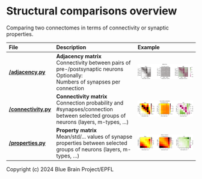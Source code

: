 # Structural comparisons overview

Comparing two connectomes in terms of connectivity or synaptic properties.

| File | Description | Example |
| :-- | :-- | :-- |
| __[/adjacency.py](adjacency.py)__ | __Adjacency matrix__ <br> Connectivity between pairs of pre-/postsynaptic neurons <br> Optionally: <br> Numbers of synapses per connection | ![Adjacency matrix](../../doc/source/images/struct_comp_adjacency.png "Adjacency matrix") |
| __[/connectivity.py](connectivity.py)__ | __Connectivity matrix__ <br> Connection probability and #synapses/connection between selected groups of neurons (layers, m-types, ...) | ![Connectivity matrix](../../doc/source/images/struct_comp_conn_prob.png "Connectivity matrix") |
| __[/properties.py](properties.py)__ | __Property matrix__ <br> Mean/std/... values of synapse properties between selected groups of neurons (layers, m-types, ...) | ![Property matrix](../../doc/source/images/struct_comp_prop_delay.png "Property matrix") |

Copyright (c) 2024 Blue Brain Project/EPFL